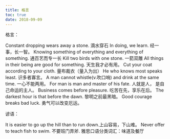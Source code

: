 ```yaml
---
title: 格言
toc: true
date: 2018-09-09
---
```


格言：

Constant dropping wears away a stone. 滴水穿石
In doing, we learn. 经一事，长一智。
Knowing something of everything and everything of something. 通百艺而专一长
Kill two birds with one stone. 一箭双雕
All things in their being are good for something. 天生我才必有用。
Cut your coat according to your cloth. 量布裁衣（量入为出）
He who knows most speaks least. 识多者寡言。
A man cannot whistle(v.吹口哨) and drink at the same time. 一心不能两用。
For man is man and master of his fate. 人就是人， 是自己命运的主人。
Business comes before pleasure. 吃苦在先，享乐在后。
The darkest hour is that before the dawn. 黎明之前最黑暗。
Good courage breaks bad luck. 勇气可以改变厄运。

谚语：

It is easier to go up the hill than to run down.上山容易，下山难。
Never offer to teach fish to swim. 不要班门弄斧. 雅思口语分类词汇：味道及餐厅
